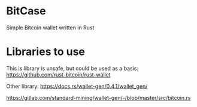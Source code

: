 # BitCase
Simple Bitcoin wallet written in Rust


# Libraries to use

This is library is unsafe, but could be used as a basis:
https://github.com/rust-bitcoin/rust-wallet

Other library: https://docs.rs/wallet-gen/0.4.1/wallet_gen/

https://gitlab.com/standard-mining/wallet-gen/-/blob/master/src/bitcoin.rs